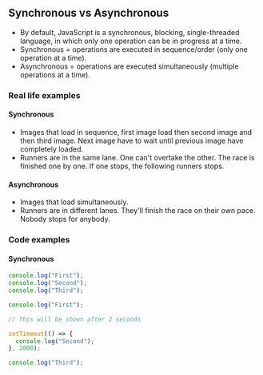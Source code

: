 ## Synchronous vs Asynchronous

- By default, JavaScript is a synchronous, blocking, single-threaded language, in which only one operation can be in progress at a time.
- Synchronous = operations are executed in sequence/order (only one operation at a time).
- Asynchronous = operations are executed simultaneously (multiple operations at a time).

### Real life examples

#### **Synchronous**

- Images that load in sequence, first image load then second image and then third image. Next image have to wait until previous image have completely loaded.
- Runners are in the same lane. One can't overtake the other. The race is finished one by one. If one stops, the following runners stops.

#### **Asynchronous**

- Images that load simultaneously.
- Runners are in different lanes. They'll finish the race on their own pace. Nobody stops for anybody.

### Code examples

#### **Synchronous**

```js
console.log("First");
console.log("Second");
console.log("Third");
```

```js
console.log("First");

// This will be shown after 2 seconds

setTimeout(() => {
  console.log("Second");
}, 2000);

console.log("Third");
```

